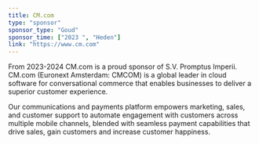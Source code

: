 ```yaml
---
title: CM.com
type: "sponsor"
sponsor_type: "Goud"
sponsor_time: ["2023 ", "Heden"]
link: "https://www.cm.com"
---
```


From 2023-2024 CM.com is a proud sponsor of S.V. Promptus Imperii. CM.com (Euronext Amsterdam: CMCOM) is a global leader in cloud software for conversational commerce that enables businesses to deliver a superior customer experience.

Our communications and payments platform empowers marketing, sales, and customer support to automate engagement with customers across multiple mobile channels, blended with seamless payment capabilities that drive sales, gain customers and increase customer happiness.